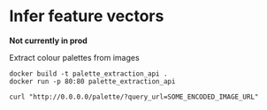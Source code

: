 # Infer feature vectors

**Not currently in prod**

Extract colour palettes from images

```
docker build -t palette_extraction_api .
docker run -p 80:80 palette_extraction_api
```

```
curl "http://0.0.0.0/palette/?query_url=SOME_ENCODED_IMAGE_URL"
```

